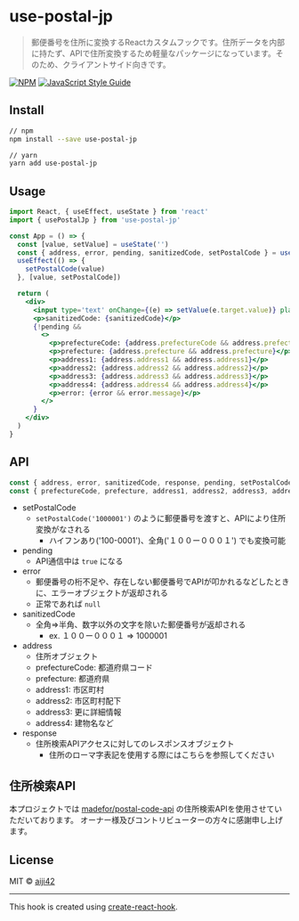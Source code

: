# use-postal-jp

> 郵便番号を住所に変換するReactカスタムフックです。住所データを内部に持たず、APIで住所変換するため軽量なパッケージになっています。そのため、クライアントサイド向きです。

[![NPM](https://img.shields.io/npm/v/use-postal-jp.svg)](https://www.npmjs.com/package/use-postal-jp) [![JavaScript Style Guide](https://img.shields.io/badge/code_style-standard-brightgreen.svg)](https://standardjs.com)

## Install

```bash
// npm
npm install --save use-postal-jp

// yarn
yarn add use-postal-jp
```

## Usage

```jsx
import React, { useEffect, useState } from 'react'
import { usePostalJp } from 'use-postal-jp'

const App = () => {
  const [value, setValue] = useState('')
  const { address, error, pending, sanitizedCode, setPostalCode } = usePostalJp()
  useEffect(() => {
    setPostalCode(value)
  }, [value, setPostalCode])

  return (
    <div>
      <input type='text' onChange={(e) => setValue(e.target.value)} placeholder='Plz input postal code!' />
      <p>sanitizedCode: {sanitizedCode}</p>
      {!pending &&
        <>
          <p>prefectureCode: {address.prefectureCode && address.prefectureCode}</p>
          <p>prefecture: {address.prefecture && address.prefecture}</p>
          <p>address1: {address.address1 && address.address1}</p>
          <p>address2: {address.address2 && address.address2}</p>
          <p>address3: {address.address3 && address.address3}</p>
          <p>address4: {address.address4 && address.address4}</p>
          <p>error: {error && error.message}</p>
        </>
      }
    </div>
  )
}
```

## API

```jsx
const { address, error, sanitizedCode, response, pending, setPostalCode } = usePostalJp()
const { prefectureCode, prefecture, address1, address2, address3, address4 } = address
```

- setPostalCode
    - `setPostalCode('1000001')` のように郵便番号を渡すと、APIにより住所変換がなされる
        - ハイフンあり('100-0001')、全角('１００ー０００１') でも変換可能
- pending
    - API通信中は `true` になる
- error
    - 郵便番号の桁不足や、存在しない郵便番号でAPIが叩かれるなどしたときに、エラーオブジェクトが返却される
    - 正常であれば `null`
- sanitizedCode
    - 全角=>半角、数字以外の文字を除いた郵便番号が返却される
        - ex. １００ー０００１ => 1000001
- address
    - 住所オブジェクト
    - prefectureCode: 都道府県コード
    - prefecture: 都道府県
    - address1: 市区町村
    - address2: 市区町村配下
    - address3: 更に詳細情報
    - address4: 建物名など
- response
    - 住所検索APIアクセスに対してのレスポンスオブジェクト
        - 住所のローマ字表記を使用する際にはこちらを参照してください

## 住所検索API

本プロジェクトでは [madefor/postal-code-api](https://github.com/madefor/postal-code-api) の住所検索APIを使用させていただいております。
オーナー様及びコントリビューターの方々に感謝申し上げます。

## License

MIT © [aiji42](https://github.com/aiji42)

---

This hook is created using [create-react-hook](https://github.com/hermanya/create-react-hook).
